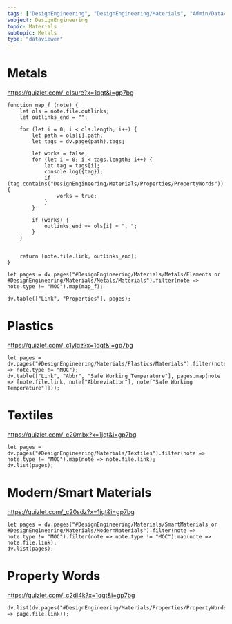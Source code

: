 ```yaml
---
tags: ["DesignEngineering", "DesignEngineering/Materials", "Admin/Dataviewer"]
subject: DesignEngineering
topic: Materials
subtopic: Metals
type: "dataviewer"
---
```


# Metals

https://quizlet.com/_c1sure?x=1qqt&i=gp7bg

```dataviewjs
function map_f (note) {
	let ols = note.file.outlinks;
	let outlinks_end = "";

	for (let i = 0; i < ols.length; i++) {
		let path = ols[i].path;
		let tags = dv.page(path).tags;

		let works = false;
		for (let i = 0; i < tags.length; i++) {
			let tag = tags[i];
			console.log({tag});
			if (tag.contains("DesignEngineering/Materials/Properties/PropertyWords")) {
				works = true;
			}
		}

		if (works) {
			outlinks_end += ols[i] + ", ";
		}
	}
	

	return [note.file.link, outlinks_end];
}

let pages = dv.pages("#DesignEngineering/Materials/Metals/Elements or #DesignEngineering/Materials/Metals/Materials").filter(note => note.type != "MOC").map(map_f);

dv.table(["Link", "Properties"], pages);
```

# Plastics

https://quizlet.com/_c1ylqz?x=1qqt&i=gp7bg


```dataviewjs
let pages = dv.pages("#DesignEngineering/Materials/Plastics/Materials").filter(note => note.type != "MOC");
dv.table(["Link", "Abbr", "Safe Working Temperature"], pages.map(note => [note.file.link, note["Abbreviation"], note["Safe Working Temperature"]]));
```

# Textiles

https://quizlet.com/_c20mbx?x=1jqt&i=gp7bg

```dataviewjs
let pages = dv.pages("#DesignEngineering/Materials/Textiles").filter(note => note.type != "MOC").map(note => note.file.link);
dv.list(pages);
```

# Modern/Smart Materials

https://quizlet.com/_c20sdz?x=1jqt&i=gp7bg
```dataviewjs
let pages = dv.pages("#DesignEngineering/Materials/SmartMaterials or #DesignEngineering/Materials/ModernMaterials").filter(note => note.type != "MOC").filter(note => note.type != "MOC").map(note => note.file.link);
dv.list(pages);
```

# Property Words

https://quizlet.com/_c2dl4k?x=1qqt&i=gp7bg
```dataviewjs
dv.list(dv.pages("#DesignEngineering/Materials/Properties/PropertyWords").map(page => page.file.link));
```